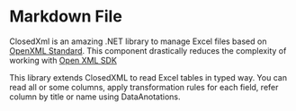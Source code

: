 ﻿# Markdown File

ClosedXml is an amazing .NET library to manage Excel files based on [OpenXML Standard](https://es.wikipedia.org/wiki/Office_Open_XML). This component drastically reduces the complexity of working with [Open XML SDK](https://www.microsoft.com/en-us/download/details.aspx?id=30425) 

This library extends ClosedXML to read Excel tables in typed way. You can read all or some columns, apply transformation rules for each field, refer column by title or name using DataAnotations.
